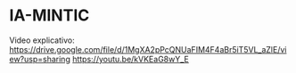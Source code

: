 # IA-MINTIC
 
Video explicativo:
https://drive.google.com/file/d/1MgXA2pPcQNUaFIM4F4aBr5iT5VL_aZlE/view?usp=sharing
https://youtu.be/kVKEaG8wY_E